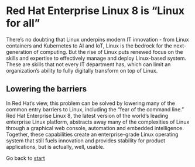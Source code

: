 # Red Hat Enterprise Linux 8 is “Linux for all”

There’s no doubting that Linux underpins modern IT innovation - from Linux containers and Kubernetes to AI and IoT, Linux is the bedrock for the next-generation of computing. But the rise of Linux puts renewed focus on the skills and expertise to effectively manage and deploy Linux-based system. These are skills that not every IT department has, which can limit an organization’s ability to fully digitally transform on top of Linux.

## Lowering the barriers

In Red Hat’s view, this problem can be solved by lowering many of the common entry barriers to Linux, including the “fear of the command line.” Red Hat Enterprise Linux 8, the latest version of the world’s leading enterprise Linux platform, abstracts away many of the complexities of Linux through a graphical web console, automation and embedded intelligence. Together, these capabilities create an enterprise-grade Linux operating system that still fuels innovation and provides stability for product applications, but is actually, well, usable.

Go back to [start](README.md)